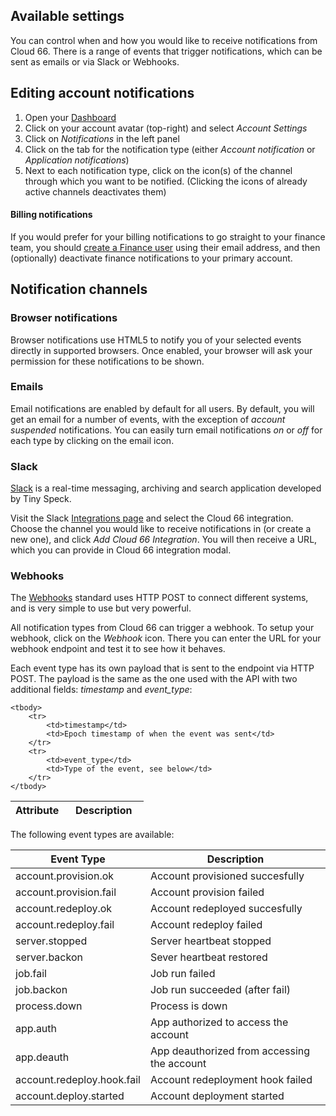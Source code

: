 
## Available settings

You can control when and how you would like to receive notifications from Cloud 66. There is a range of events that trigger notifications, which can be sent as emails or via Slack or Webhooks.

## Editing account notifications

1. Open your [Dashboard](https://app.cloud66.com/dashboard)
2. Click on your account avatar (top-right) and select *Account Settings*
3. Click on *Notifications* in the left panel
4. Click on the tab for the notification type (either *Account notification* or *Application notifications*)
5. Next to each notification type, click on the icon(s) of the channel through which you want to be notified. (Clicking the icons of already active channels deactivates them)

#### Billing notifications
<div class="notice"><p>If you would prefer for your billing notifications to go straight to your finance team, you should <a href="/{{page.collection}}/account/team-accounts.html#finance-users">create a Finance user</a> using their email address, and then (optionally) deactivate finance notifications to your primary account.</p></div>


## Notification channels

### Browser notifications

Browser notifications use HTML5 to notify you of your selected events directly in supported browsers. Once enabled, your browser will ask your permission for these notifications to be shown.

### Emails

Email notifications are enabled by default for all users. By default, you will get an email for a number of events, with the exception of _account suspended_ notifications. You can easily turn email notifications _on_ or _off_ for each type by clicking on the email icon.

### Slack

[Slack](https://slack.com/) is a real-time messaging, archiving and search application developed by Tiny Speck.

Visit the Slack [Integrations page](https://slack.com/integrations) and select the Cloud 66 integration. Choose the channel you would like to receive notifications in (or create a new one), and click _Add Cloud 66 Integration_. You will then receive a URL, which you can provide in Cloud 66 integration modal.

### Webhooks

The [Webhooks](http://www.webhooks.org/) standard uses HTTP POST to connect different systems, and is very simple to use but very powerful.

All notification types from Cloud 66 can trigger a webhook. To setup your webhook, click on the _Webhook_ icon. There you can enter the URL for your webhook endpoint and test it to see how it behaves.

Each event type has its own payload that is sent to the endpoint via HTTP POST. The payload is the same as the one used with the API with two additional fields: _timestamp_ and _event_type_:


<table class='table table-bordered table-striped'>
		<thead>
			<th width="40%">Attribute</th>
			<th>Description</th>
		</thead>

	<tbody>
		<tr>
			<td>timestamp</td>
			<td>Epoch timestamp of when the event was sent</td>
		</tr>
		<tr>
			<td>event_type</td>
			<td>Type of the event, see below</td>
		</tr>
	</tbody>
</table>


The following event types are available:

<table class='table table-bordered table-striped'>
		<thead>
			<th width="40%">Event Type</th>
			<th>Description</th>
		</thead>

<tbody>
    <tr>
      <td>account.provision.ok</td>
      <td>Account provisioned succesfully</td>
    </tr>
    <tr>
      <td>account.provision.fail</td>
      <td>Account provision failed</td>
    </tr>
    <tr>
      <td>account.redeploy.ok</td>
      <td>Account redeployed succesfully</td>
    </tr>
    <tr>
      <td>account.redeploy.fail</td>
      <td>Account redeploy failed</td>
    </tr>
    <tr>
      <td>server.stopped</td>
      <td>Server heartbeat stopped</td>
    </tr>
    <tr>
      <td>server.backon</td>
      <td>Sever heartbeat restored</td>
    </tr>
    <tr>
      <td>job.fail</td>
      <td>Job run failed</td>
    </tr>
    <tr>
      <td>job.backon</td>
      <td>Job run succeeded (after fail)</td>
    </tr>
    <tr>
      <td>process.down</td>
      <td>Process is down</td>
    </tr>
    <tr>
      <td>app.auth</td>
      <td>App authorized to access the account</td>
    </tr>
    <tr>
      <td>app.deauth</td>
      <td>App deauthorized from accessing the account</td>
    </tr>
    <tr>
      <td>account.redeploy.hook.fail</td>
      <td>Account redeployment hook failed</td>
    </tr>
    <tr>
      <td>account.deploy.started</td>
      <td>Account deployment started</td>
    </tr>
  </tbody>

</table>
